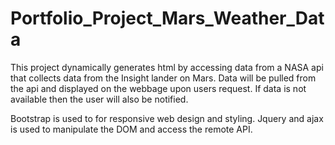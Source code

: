 # Portfolio_Project_Mars_Weather_Data
This project dynamically generates html by accessing data from a NASA api
that collects data from the Insight lander on Mars. Data will be pulled
from the api and displayed on the webbage upon users request. If data is 
not available then the user will also be notified.

Bootstrap is used to for responsive web design and styling. Jquery and ajax 
is used to manipulate the DOM and access the remote API.